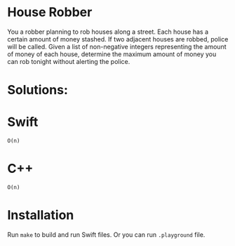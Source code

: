 # House Robber
You a robber planning to rob houses along a street. Each house has a certain amount of money stashed. If two adjacent houses are robbed, police will be called.
Given a list of non-negative integers representing the amount of money of each house, determine the maximum amount of money you can rob tonight without alerting the police.

# Solutions:

# Swift
```
O(n)
```

# C++
```
O(n)
```

# Installation
Run `make` to build and run Swift files. Or you can run `.playground` file.
